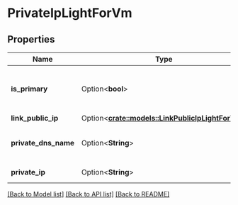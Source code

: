 # PrivateIpLightForVm

## Properties

Name | Type | Description | Notes
------------ | ------------- | ------------- | -------------
**is_primary** | Option<**bool**> | If true, the IP is the primary private IP of the NIC. | [optional]
**link_public_ip** | Option<[**crate::models::LinkPublicIpLightForVm**](LinkPublicIpLightForVm.md)> |  | [optional]
**private_dns_name** | Option<**String**> | The name of the private DNS. | [optional]
**private_ip** | Option<**String**> | The private IP. | [optional]

[[Back to Model list]](../README.md#documentation-for-models) [[Back to API list]](../README.md#documentation-for-api-endpoints) [[Back to README]](../README.md)


